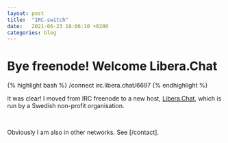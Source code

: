 ```yaml
---
layout: post
title:  "IRC-switch"
date:   2021-06-23 18:06:10 +0200
categories: blog 
---
```

# Bye freenode! Welcome Libera.Chat 

{% highlight bash %}
/connect irc.libera.chat/6697
{% endhighlight %}

It was clear!
I moved from IRC freenode to a new host, [Libera.Chat], 
which is run by a Swedish non-profit organisation.  
<p>&nbsp;</p>
Obviously I am also in other networks. See [/contact].

[Libera.Chat]: https://libera.chat/
[/contact]: https://aicsx.github.io/ax/contact

